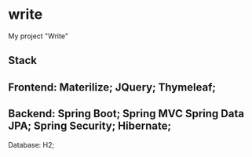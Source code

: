 # write
My project "Write"

Stack
-----------
Frontend:
Materilize;
JQuery;
Thymeleaf;
-----------
Backend:
Spring Boot;
Spring MVC
Spring Data JPA;
Spring Security;
Hibernate;
-----------
Database:
H2;

